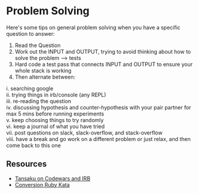 Problem Solving
==============

Here's some tips on general problem solving when you have a specific question to answer:

1. Read the Question
2. Work out the INPUT and OUTPUT, trying to avoid thinking about how to solve the problem --> tests
3. Hard code a test pass that connects INPUT and OUTPUT to ensure your whole stack is working
4. Then alternate between:

  i. searching google  
  ii. trying things in irb/console (any REPL)  
  iii. re-reading the question  
  iv. discussing hypothesis and counter-hypothesis with your pair partner for max 5 mins before running experiments  
  v. keep choosing things to try randomly  
  vi. keep a journal of what you have tried  
  vii. post questions on slack, slack-overflow, and stack-overflow  
  viii. have a break and go work on a different problem or just relax, and then come back to this one  


Resources
--------

* [Tansaku on Codewars and IRB](https://www.youtube.com/watch?v=DhK5suixS-Y)
* [Conversion Ruby Kata](http://www.codewars.com/kata/miles-per-gallon-to-kilometers-per-liter/train/ruby)

